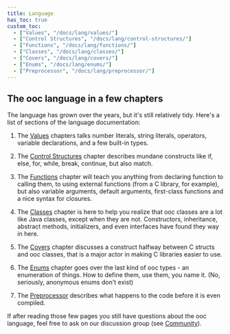 ```yaml
---
title: Language
has_toc: true
custom_toc:
  - ["Values", "/docs/lang/values/"]
  - ["Control Structures", "/docs/lang/control-structures/"]
  - ["Functions", "/docs/lang/functions/"]
  - ["Classes", "/docs/lang/classes/"]
  - ["Covers", "/docs/lang/covers/"]
  - ["Enums", "/docs/lang/enums/"]
  - ["Preprocessor", "/docs/lang/preprocessor/"]
---
```


## The ooc language in a few chapters

The language has grown over the years, but it's still relatively tidy.
Here's a list of sections of the language documentation:

 1. The [Values](/docs/lang/values/) chapters talks number literals, string
    literals, operators, variable declarations, and a few built-in types.

 2. The [Control Structures](/docs/lang/control-structures/) chapter describes
    mundane constructs like if, else, for, while, break, continue, but also
    match.

 3. The [Functions](/docs/lang/functions/) chapter will teach you anything
    from declaring function to calling them, to using external functions
    (from a C library, for example), but also variable arguments, default
    arguments, first-class functions and a nice syntax for closures.

 4. The [Classes](/docs/lang/classes/) chapter is here to help you realize
    that ooc classes are a lot like Java classes, except when they are not.
    Constructors, inheritance, abstract methods, initializers, and even
    interfaces have found they way in here.

 5. The [Covers](/docs/lang/covers/) chapter discusses a construct halfway
    between C structs and ooc classes, that is a major actor in making C
    libraries easier to use.

 6. The [Enums](/docs/lang/enums/) chapter goes over the last kind of ooc
    types - an enumeration of things. How to define them, use them, you
    name it. (No, seriously, anonymous enums don't exist)

 7. The [Preprocessor](/docs/lang/preprocessor/) describes what happens to
    the code before it is even compiled.

If after reading those few pages you still have questions about the ooc
language, feel free to ask on our discussion group (see
[Community](/community)).

